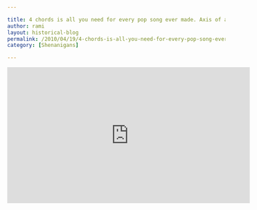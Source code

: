 ```yaml
---

title: 4 chords is all you need for every pop song ever made. Axis of awesome.
author: rami
layout: historical-blog 
permalink: /2010/04/19/4-chords-is-all-you-need-for-every-pop-song-ever-made-axis-of-awesome/
category: [Shenanigans]

---
```


<iframe width="560" height="315" src="https://www.youtube-nocookie.com/embed/EwpcoIiHrCo?rel=0" frameborder="0" allow="autoplay; encrypted-media" allowfullscreen></iframe>
